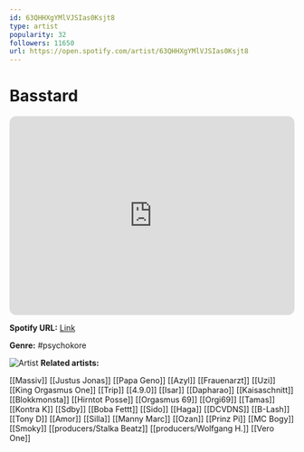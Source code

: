 ```yaml
---
id: 63QHHXgYMlVJSIas0Ksjt8
type: artist
popularity: 32
followers: 11650
url: https://open.spotify.com/artist/63QHHXgYMlVJSIas0Ksjt8
---
```

# Basstard

<iframe style="border-radius:12px" src="https://open.spotify.com/embed/artist/63QHHXgYMlVJSIas0Ksjt8" width="100%" height="352" frameBorder="0" allowfullscreen="" allow="autoplay; clipboard-write; encrypted-media; fullscreen; picture-in-picture" loading="lazy"></iframe>

**Spotify URL:** [Link](https://open.spotify.com/artist/63QHHXgYMlVJSIas0Ksjt8)

**Genre:**  #psychokore

![Artist](https://i.scdn.co/image/ab67616d0000b273d63f890e7ee59316534d5029)
**Related artists:**

[[Massiv]]
[[Justus Jonas]]
[[Papa Geno]]
[[Azyl]]
[[Frauenarzt]]
[[Uzi]]
[[King Orgasmus One]]
[[Trip]]
[[4.9.0]]
[[Isar]]
[[Dapharao]]
[[Kaisaschnitt]]
[[Blokkmonsta]]
[[Hirntot Posse]]
[[Orgasmus 69]]
[[Orgi69]]
[[Tamas]]
[[Kontra K]]
[[Sdby]]
[[Boba Fettt]]
[[Sido]]
[[Haga]]
[[DCVDNS]]
[[B-Lash]]
[[Tony D]]
[[Amor]]
[[Silla]]
[[Manny Marc]]
[[Ozan]]
[[Prinz Pi]]
[[MC Bogy]]
[[Smoky]]
[[producers/Stalka Beatz]]
[[producers/Wolfgang H.]]
[[Vero One]]
